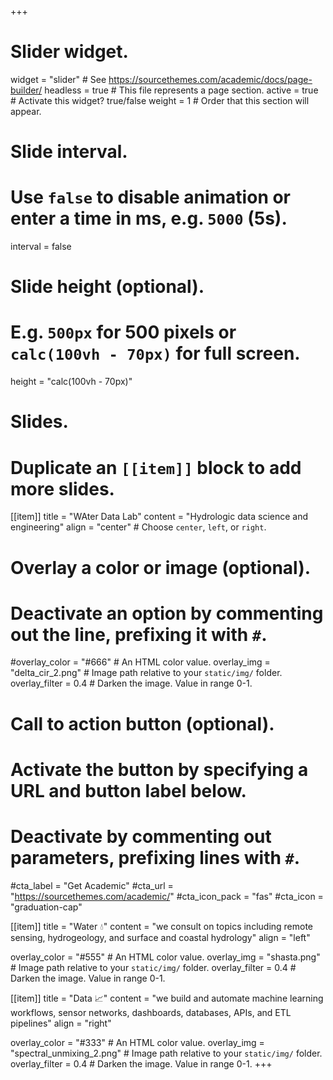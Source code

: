 +++
# Slider widget.
widget = "slider"  # See https://sourcethemes.com/academic/docs/page-builder/
headless = true  # This file represents a page section.
active = true  # Activate this widget? true/false
weight = 1  # Order that this section will appear.

# Slide interval.
# Use `false` to disable animation or enter a time in ms, e.g. `5000` (5s).
interval = false

# Slide height (optional).
# E.g. `500px` for 500 pixels or `calc(100vh - 70px)` for full screen.
height = "calc(100vh - 70px)"

# Slides.
# Duplicate an `[[item]]` block to add more slides.
[[item]]
  title = "WAter Data Lab"
  content = "Hydrologic data science and engineering"
  align = "center"  # Choose `center`, `left`, or `right`.

  # Overlay a color or image (optional).
  #   Deactivate an option by commenting out the line, prefixing it with `#`.
  #overlay_color = "#666"  # An HTML color value.
  overlay_img = "delta_cir_2.png"  # Image path relative to your `static/img/` folder.
  overlay_filter = 0.4  # Darken the image. Value in range 0-1.

  # Call to action button (optional).
  #   Activate the button by specifying a URL and button label below.
  #   Deactivate by commenting out parameters, prefixing lines with `#`.
  #cta_label = "Get Academic"
  #cta_url = "https://sourcethemes.com/academic/"
  #cta_icon_pack = "fas"
  #cta_icon = "graduation-cap"

[[item]]
  title = "Water :droplet:"
  content = "we consult on topics including remote sensing, hydrogeology, and surface and coastal hydrology"
  align = "left"

  overlay_color = "#555"  # An HTML color value.
  overlay_img = "shasta.png"  # Image path relative to your `static/img/` folder.
  overlay_filter = 0.4  # Darken the image. Value in range 0-1.

[[item]]
  title = "Data 📈"
  content = "we build and automate machine learning workflows, sensor networks, dashboards, databases, APIs, and ETL pipelines"
  align = "right"

  overlay_color = "#333"  # An HTML color value.
  overlay_img = "spectral_unmixing_2.png"  # Image path relative to your `static/img/` folder.
  overlay_filter = 0.4  # Darken the image. Value in range 0-1.
+++
